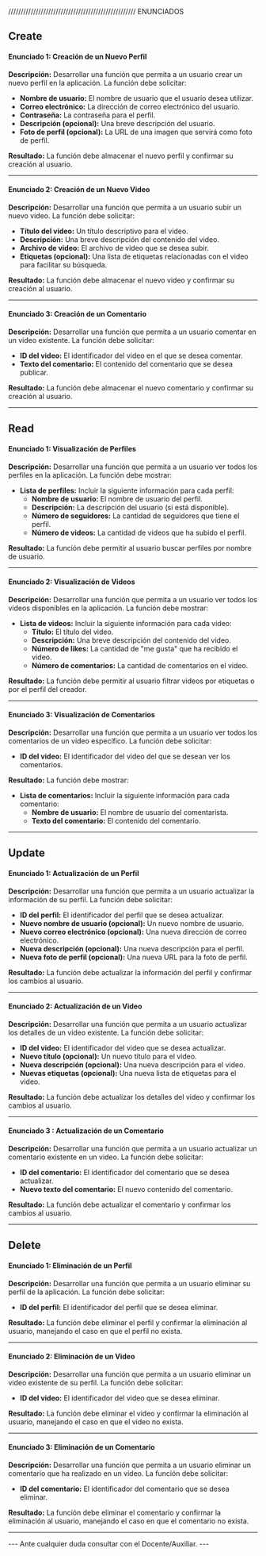 ///////////////////////////////////////////////////
                         ENUNCIADOS

## Create

#### Enunciado 1: Creación de un Nuevo Perfil

**Descripción:** Desarrollar una función que permita a un usuario crear un nuevo perfil en la aplicación. La función debe solicitar:

- **Nombre de usuario:** El nombre de usuario que el usuario desea utilizar.
- **Correo electrónico:** La dirección de correo electrónico del usuario.
- **Contraseña:** La contraseña para el perfil.
- **Descripción (opcional):** Una breve descripción del usuario.
- **Foto de perfil (opcional):** La URL de una imagen que servirá como foto de perfil.

**Resultado:** La función debe almacenar el nuevo perfil y confirmar su creación al usuario.

---

#### Enunciado 2: Creación de un Nuevo Video

**Descripción:** Desarrollar una función que permita a un usuario subir un nuevo video. La función debe solicitar:

- **Título del video:** Un título descriptivo para el video.
- **Descripción:** Una breve descripción del contenido del video.
- **Archivo de video:** El archivo de video que se desea subir.
- **Etiquetas (opcional):** Una lista de etiquetas relacionadas con el video para facilitar su búsqueda.

**Resultado:** La función debe almacenar el nuevo video y confirmar su creación al usuario.

---

#### Enunciado 3: Creación de un Comentario

**Descripción:** Desarrollar una función que permita a un usuario comentar en un video existente. La función debe solicitar:

- **ID del video:** El identificador del video en el que se desea comentar.
- **Texto del comentario:** El contenido del comentario que se desea publicar.

**Resultado:** La función debe almacenar el nuevo comentario y confirmar su creación al usuario.

---

## Read

#### Enunciado 1: Visualización de Perfiles

**Descripción:** Desarrollar una función que permita a un usuario ver todos los perfiles en la aplicación. La función debe mostrar:

- **Lista de perfiles:** Incluir la siguiente información para cada perfil:
  - **Nombre de usuario:** El nombre de usuario del perfil.
  - **Descripción:** La descripción del usuario (si está disponible).
  - **Número de seguidores:** La cantidad de seguidores que tiene el perfil.
  - **Número de videos:** La cantidad de videos que ha subido el perfil.

**Resultado:** La función debe permitir al usuario buscar perfiles por nombre de usuario.

---

#### Enunciado 2: Visualización de Videos

**Descripción:** Desarrollar una función que permita a un usuario ver todos los videos disponibles en la aplicación. La función debe mostrar:

- **Lista de videos:** Incluir la siguiente información para cada video:
  - **Título:** El título del video.
  - **Descripción:** Una breve descripción del contenido del video.
  - **Número de likes:** La cantidad de "me gusta" que ha recibido el video.
  - **Número de comentarios:** La cantidad de comentarios en el video.

**Resultado:** La función debe permitir al usuario filtrar videos por etiquetas o por el perfil del creador.

---

#### Enunciado 3: Visualización de Comentarios

**Descripción:** Desarrollar una función que permita a un usuario ver todos los comentarios de un video específico. La función debe solicitar:

- **ID del video:** El identificador del video del que se desean ver los comentarios.

**Resultado:** La función debe mostrar:
- **Lista de comentarios:** Incluir la siguiente información para cada comentario:
  - **Nombre de usuario:** El nombre de usuario del comentarista.
  - **Texto del comentario:** El contenido del comentario.

---

## Update

#### Enunciado 1: Actualización de un Perfil

**Descripción:** Desarrollar una función que permita a un usuario actualizar la información de su perfil. La función debe solicitar:

- **ID del perfil:** El identificador del perfil que se desea actualizar.
- **Nuevo nombre de usuario (opcional):** Un nuevo nombre de usuario.
- **Nuevo correo electrónico (opcional):** Una nueva dirección de correo electrónico.
- **Nueva descripción (opcional):** Una nueva descripción para el perfil.
- **Nueva foto de perfil (opcional):** Una nueva URL para la foto de perfil.

**Resultado:** La función debe actualizar la información del perfil y confirmar los cambios al usuario.

---

#### Enunciado 2: Actualización de un Video

**Descripción:** Desarrollar una función que permita a un usuario actualizar los detalles de un video existente. La función debe solicitar:

- **ID del video:** El identificador del video que se desea actualizar.
- **Nuevo título (opcional):** Un nuevo título para el video.
- **Nueva descripción (opcional):** Una nueva descripción para el video.
- **Nuevas etiquetas (opcional):** Una nueva lista de etiquetas para el video.

**Resultado:** La función debe actualizar los detalles del video y confirmar los cambios al usuario.

---

#### Enunciado 3 : Actualización de un Comentario

**Descripción:** Desarrollar una función que permita a un usuario actualizar un comentario existente en un video. La función debe solicitar:

- **ID del comentario:** El identificador del comentario que se desea actualizar.
- **Nuevo texto del comentario:** El nuevo contenido del comentario.

**Resultado:** La función debe actualizar el comentario y confirmar los cambios al usuario.

---

## Delete

#### Enunciado 1: Eliminación de un Perfil

**Descripción:** Desarrollar una función que permita a un usuario eliminar su perfil de la aplicación. La función debe solicitar:

- **ID del perfil:** El identificador del perfil que se desea eliminar.

**Resultado:** La función debe eliminar el perfil y confirmar la eliminación al usuario, manejando el caso en que el perfil no exista.

---

#### Enunciado 2: Eliminación de un Video

**Descripción:** Desarrollar una función que permita a un usuario eliminar un video existente de su perfil. La función debe solicitar:

- **ID del video:** El identificador del video que se desea eliminar.

**Resultado:** La función debe eliminar el video y confirmar la eliminación al usuario, manejando el caso en que el video no exista.

---

#### Enunciado 3: Eliminación de un Comentario

**Descripción:** Desarrollar una función que permita a un usuario eliminar un comentario que ha realizado en un video. La función debe solicitar:

- **ID del comentario:** El identificador del comentario que se desea eliminar.

**Resultado:** La función debe eliminar el comentario y confirmar la eliminación al usuario, manejando el caso en que el comentario no exista.

---

--- Ante cualquier duda consultar con el Docente/Auxiliar. ---